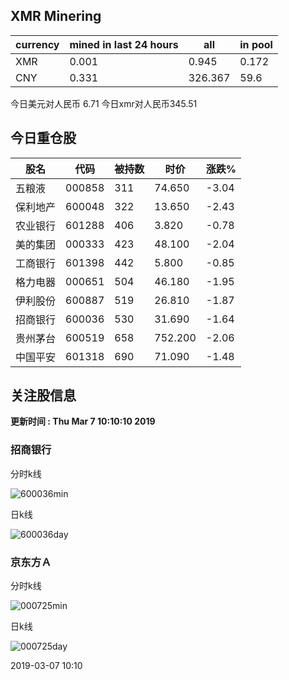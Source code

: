 ## XMR Minering

|currency|mined in last 24 hours|all|in pool|
|---|---|---|---|
|XMR|0.001|0.945|0.172|
|CNY|0.331|326.367|59.6|

今日美元对人民币 6.71	今日xmr对人民币345.51


## 今日重仓股 

|股名|代码|被持数|时价|涨跌%|
|---|---|---|---|---|
|五粮液|000858|311|74.650|-3.04|
|保利地产|600048|322|13.650|-2.43|
|农业银行|601288|406|3.820|-0.78|
|美的集团|000333|423|48.100|-2.04|
|工商银行|601398|442|5.800|-0.85|
|格力电器|000651|504|46.180|-1.95|
|伊利股份|600887|519|26.810|-1.87|
|招商银行|600036|530|31.690|-1.64|
|贵州茅台|600519|658|752.200|-2.06|
|中国平安|601318|690|71.090|-1.48|

## 关注股信息
**更新时间 : Thu Mar  7 10:10:10 2019**
### 招商银行 
分时k线

![600036min](http://image.sinajs.cn/newchart/min/n/sh600036.gif)

日k线

![600036day](http://image.sinajs.cn/newchart/daily/n/sh600036.gif)

### 京东方Ａ 
分时k线

![000725min](http://image.sinajs.cn/newchart/min/n/sz000725.gif)

日k线

![000725day](http://image.sinajs.cn/newchart/daily/n/sz000725.gif)

2019-03-07 10:10